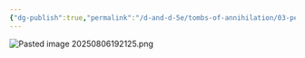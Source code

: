 ```yaml
---
{"dg-publish":true,"permalink":"/d-and-d-5e/tombs-of-annihilation/03-people-we-ve-met-np-cs/taban/","noteIcon":"","created":"2025-08-06T12:57:11.608-05:00","updated":"2025-08-20T20:37:55.029-05:00"}
---
```


![Pasted image 20250806192125.png](/img/user/D&D%20-%205e/Tombs%20of%20Annihilation/Image%20Archive/Pasted%20image%2020250806192125.png)